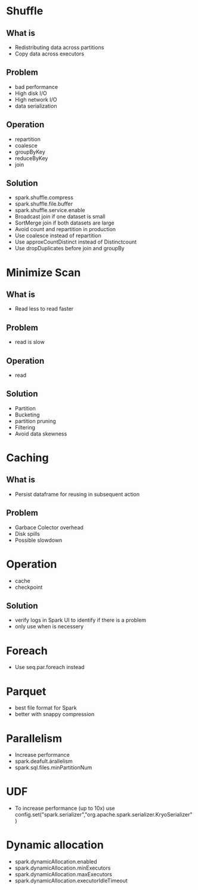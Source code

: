 # Shuffle
## What is
- Redistributing data across partitions
- Copy data across executors

## Problem 
- bad performance
- High disk I/O
- High network I/O
- data serialization

## Operation
- repartition
- coalesce
- groupByKey
- reduceByKey
- join

## Solution
- spark.shuffle.compress
- spark.shuffle.file.buffer
- spark.shuffle.service.enable
- Broadcast join if one dataset is small
- SortMerge join if both datasets are large
- Avoid count and repartition in production
- Use coalesce instead of repartition
- Use approxCountDistinct instead of Distinctcount
- Use dropDuplicates before join and groupBy

# Minimize Scan
## What is
- Read less to read faster

## Problem
- read is slow

## Operation
- read

## Solution
- Partition
- Bucketing
- partition pruning
- Filtering
- Avoid data skewness

# Caching
## What is
- Persist dataframe for reusing in subsequent action

## Problem
- Garbace Colector overhead
- Disk spills
- Possible slowdown

# Operation
- cache
- checkpoint

## Solution
- verify logs in Spark UI to identify if there is a problem
- only use when is necessery

# Foreach
- Use seq.par.foreach instead

# Parquet
- best file format for Spark
- better with snappy compression

# Parallelism
- Increase performance
- spark.deafult.árallelism
- spark.sql.files.minPartitionNum

# UDF
- To increase performance (up to 10x) use config.set("spark.serializer","org.apache.spark.serializer.KryoSerializer")

# Dynamic allocation
- spark.dynamicAllocation.enabled
- spark.dynamicAllocation.minExecutors
- spark.dynamicAllocation.maxExecutors
- spark.dynamicAllocation.executorIdleTimeout